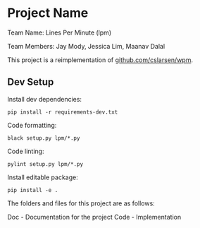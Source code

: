 # Project Name

Team Name: Lines Per Minute (lpm)

Team Members: Jay Mody, Jessica Lim, Maanav Dalal

This project is a reimplementation of [github.com/cslarsen/wpm](https://github.com/cslarsen/wpm).

## Dev Setup

Install dev dependencies:
```
pip install -r requirements-dev.txt
```

Code formatting:
```
black setup.py lpm/*.py
```

Code linting:
```
pylint setup.py lpm/*.py
```

Install editable package:
```
pip install -e .
```

The folders and files for this project are as follows:

Doc - Documentation for the project
Code - Implementation
